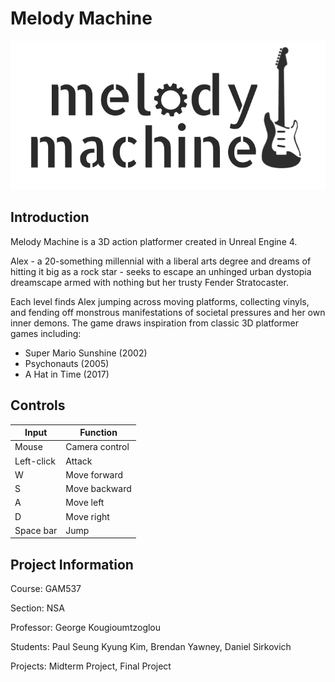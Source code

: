 # Melody Machine

![preview](Documentation/logo.png)

## Introduction
Melody Machine is a 3D action platformer created in Unreal Engine 4.

Alex - a 20-something millennial with a liberal arts degree and dreams of hitting it big as a rock star - seeks to escape an unhinged urban dystopia dreamscape armed with nothing but her trusty Fender Stratocaster.

Each level finds Alex jumping across moving platforms, collecting vinyls, and fending off monstrous manifestations of societal pressures and her own inner demons.
The game draws inspiration from classic 3D platformer games including:
-	Super Mario Sunshine (2002)
-	Psychonauts (2005)
-	A Hat in Time (2017)

## Controls

| Input | Function |
| - | - |
| Mouse | Camera control |
| Left-click | Attack |
| W	| Move forward |
| S	| Move backward |
| A	| Move left |
| D | Move right |
| Space bar |	Jump


## Project Information
Course:     GAM537

Section:    NSA

Professor:  George Kougioumtzoglou

Students:   Paul Seung Kyung Kim, Brendan Yawney, Daniel Sirkovich

Projects:   Midterm Project, Final Project
